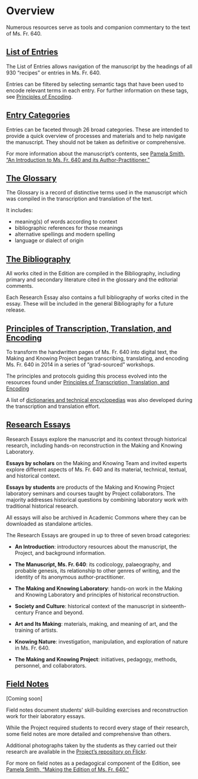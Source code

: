# Overview

Numerous resources serve as tools and companion commentary to the text
of Ms. Fr. 640.

## [List of Entries](/#entries)

The List of Entries allows navigation of the manuscript by the headings
of all 930 “recipes” or entries in Ms. Fr. 640.

Entries can be filtered by selecting semantic tags that have been used to encode relevant terms in each entry. For further information on these tags, see [Principles of
Encoding](/#content/research+resources/principles-encoding).

## [Entry Categories](/#content/research+resources/categories)

Entries can be faceted through 26 broad categories. These are intended to provide a quick overview of processes and materials and to help navigate
the manuscript. They should not be taken as definitive or comprehensive.

For more information about the manuscript’s contents, see
[Pamela Smith, “An Introduction to Ms. Fr. 640 and its
Author-Practitioner.”](/#essays/ann_300_ie_19)

## [The Glossary](/#/folios/1r/f/1r/glossary)

The Glossary is a record of distinctive terms used in the manuscript
which was compiled in the transcription and translation of the text.

It includes:

  - meaning(s) of words according to context
  - bibliographic references for those meanings
  - alternative spellings and modern spelling
  - language or dialect of origin

## [The Bibliography](/#/content/research+resources/bibliography)

All works cited in the Edition are compiled in the Bibliography, including primary and secondary literature cited
in the glossary and the editorial comments.

Each Research Essay also contains a full bibliography of works cited in
the essay. These will be included in the general Bibliography for a future release.


## [Principles of Transcription, Translation, and Encoding](/#/content/research+resources/principles)

To transform the handwritten pages of Ms. Fr. 640 into digital text, the Making and
Knowing Project began transcribing, translating, and encoding Ms. Fr.
640 in 2014 in a series of “grad-sourced” workshops.

The principles and protocols guiding this process evolved into
the resources found under [Principles of Transcription,
Translation, and Encoding](/#content/research+resources/principles)

A list of [dictionaries and technical encyclopedias](#content/research+resources/dictionaries) was also developed during the
transcription and translation effort.

## [Research Essays](/#/essays)

Research Essays explore the manuscript and its context through historical research, including hands-on reconstruction
in the Making and Knowing Laboratory.

**Essays by scholars** on the Making and Knowing Team and invited
experts explore different aspects of Ms. Fr. 640 and its material, technical,
textual, and historical context.

**Essays by students** are products of the Making and Knowing Project laboratory seminars
and courses taught by Project collaborators. The majority addresses historical questions by
combining laboratory work with traditional historical research.

All essays will also be archived in Academic Commons where they can be
downloaded as standalone articles.

The Research Essays are grouped in up to three of seven broad categories:

  - **An Introduction**: introductory resources about the manuscript, the Project, and background information.

  - **The Manuscript, Ms. Fr. 640**: its codicology, palaeography, and probable genesis, its relationship to other genres of writing, and the identity of its anonymous author-practitioner.

  - **The Making and Knowing Laboratory**: hands-on work in the Making and Knowing Laboratory and principles of historical reconstruction.
 
  - **Society and Culture**: historical context of the manuscript in sixteenth-century France and beyond.

  - **Art and Its Making**: materials, making, and meaning of art, and the training of artists.

  - **Knowing Nature**: investigation, manipulation, and exploration of nature in Ms. Fr. 640.

  - **The Making and Knowing Project**: initiatives, pedagogy, methods, personnel, and collaborators.

## [Field Notes]()

\[Coming soon\]

Field notes document students'
skill-building exercises and reconstruction work for their laboratory essays.

While the Project required students to record every stage of
their research, some field notes are more detailed and
comprehensive than others.

Additional photographs taken by the students as they carried out their
research are available in the [Project’s repository on Flickr](https://www.flickr.com/photos/128418753@N06/albums).

For more on field notes as a pedagogical
component of the Edition, see [Pamela Smith, “Making the Edition of Ms.
Fr. 640.”](/#content/about/creation)




